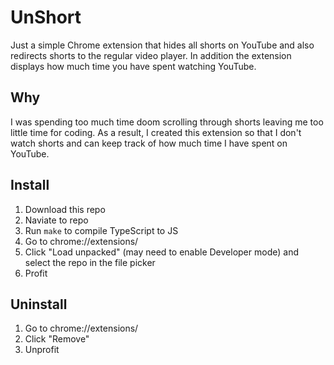 # UnShort
Just a simple Chrome extension that hides all shorts on YouTube and also redirects shorts to the regular video player. In addition the extension displays how much time
you have spent watching YouTube.

## Why
I was spending too much time doom scrolling through shorts leaving me too little time for coding. As a result, I created this extension so that I don't watch shorts and can keep track of how much time I have spent on YouTube.

## Install
1) Download this repo
2) Naviate to repo
3) Run `make` to compile TypeScript to JS
4) Go to chrome://extensions/
5) Click "Load unpacked" (may need to enable Developer mode) and select the repo in the file picker
6) Profit

## Uninstall
1) Go to chrome://extensions/
2) Click "Remove"
3) Unprofit